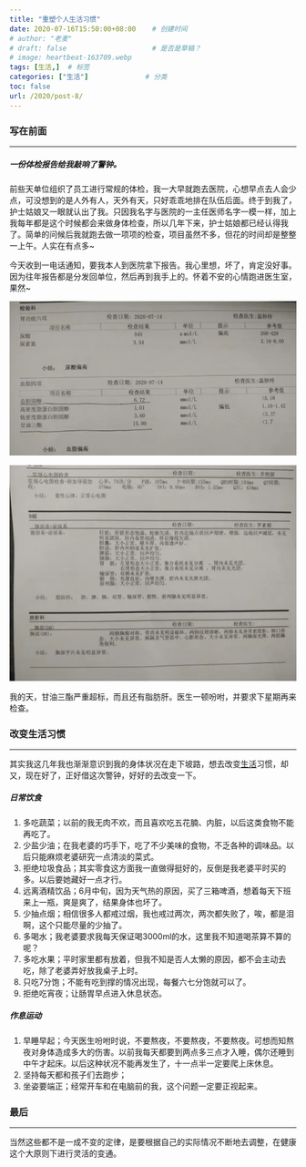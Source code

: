 ```yaml
---
title: "重塑个人生活习惯"
date: 2020-07-16T15:50:00+08:00    # 创建时间
# author: "老麦"
# draft: false                     # 是否是草稿？
# image: heartbeat-163709.webp
tags: [生活,]  # 标签
categories: ["生活"]              # 分类
toc: false
url: /2020/post-8/
---
```


### 写在前面

------

##### 一份体检报告给我敲响了警钟。

前些天单位组织了员工进行常规的体检，我一大早就跑去医院，心想早点去人会少点，可没想到的是人外有人，天外有天，只好乖乖地排在队伍后面。终于到我了，护士姑娘又一眼就认出了我。只因我名字与医院的一主任医师名字一模一样，加上我每年都是这个时候都会来做身体检查，所以几年下来，护士姑娘都已经认得我了。简单的问候后我就跑去做一项项的检查，项目虽然不多，但花的时间却是整整一上午。人实在有点多~

今天收到一电话通知，要我本人到医院拿下报告。我心里想，坏了，肯定没好事。因为往年报告都是分发回单位，然后再到我手上的。怀着不安的心情跑进医生室，果然~

![](postImages/laomai/2023/02/27/163fc19a3d0565-1.webp)

![](postImages/laomai/2023/02/27/163fc19a3d64b5-1.webp)

我的天，甘油三酯严重超标，而且还有脂肪肝。医生一顿吩咐，并要求下星期再来检查。



### 改变生活习惯

------

其实我这几年我也渐渐意识到我的身体状况在走下坡路，想去改变[生活](生活.md)习惯，却又，现在好了，正好借这次警钟，好好的去改变一下。

##### 日常饮食

1. 多吃蔬菜；以前的我无肉不欢，而且喜欢吃五花腩、内脏，以后这类食物不能再吃了。
2. 少盐少油；在我老婆的巧手下，吃了不少美味的食物，不乏各种的调味品。以后只能麻烦老婆研究一点清淡的菜式。
3. 拒绝垃圾食品；其实零食这方面我一直做得挺好的，反倒是我老婆平时买的多。以后要她藏好一点才行。
4. 远离酒精饮品；6月中旬，因为天气热的原因，买了三箱啤酒，想着每天下班来上一瓶，爽是爽了，结果身体也坏了。
5. 少抽点烟；相信很多人都戒过烟，我也戒过两次，两次都失败了，唉，都是泪啊，这个只能尽量的少抽了。
6. 多喝水；我老婆要求我每天保证喝3000ml的水，这里我不知道喝茶算不算的呢？
7. 多吃水果；平时家里都有放着，但我不知是否人太懒的原因，都不会主动去吃，除了老婆弄好放我桌子上时。
8. 只吃7分饱；不能有吃到撑的情况出现，每餐六七分饱就可以了。
9. 拒绝吃宵夜；让肠胃早点进入休息状态。

##### 作息运动

1. 早睡早起；今天医生吩咐时说，不要熬夜，不要熬夜，不要熬夜。可想而知熬夜对身体造成多大的伤害。以前我每天都要到两点多三点才入睡，偶尔还睡到中午才起床。以后这种状况不能再发生了，十一点半一定要爬上床休息。
2. 坚持每天都和孩子们去跑步；
3. 坐姿要端正；经常开车和在电脑前的我，这个问题一定要正视起来。



### 最后

------

当然这些都不是一成不变的定律，是要根据自己的实际情况不断地去调整，在健康这个大原则下进行灵活的变通。